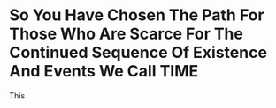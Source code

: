# So You Have Chosen The Path For Those Who Are Scarce For The Continued Sequence Of Existence And Events We Call TIME

This
